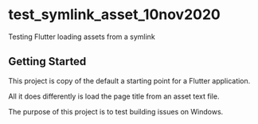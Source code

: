 # test_symlink_asset_10nov2020

Testing Flutter loading assets from a symlink

## Getting Started

This project is copy of the default a starting point for a Flutter application.

All it does differently is load the page title from an asset text file.

The purpose of this project is to test building issues on Windows.